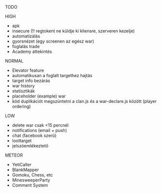 TODO

HIGH

- apk
- insecure (!! regtokent ne küldje ki kliensre, szerveren kezelje)
- automatizálás
- gyorsnézet (egy screenen az egész war)
- foglalás trade
- Academy áttekintés

NORMAL
- Elevator feature
- automatikusan a foglalt targethez hajtás
- target info bezárás
- war history
- statisztikák
- placeholder (example) war
- kód duplikációt megszüntetni a clan.js és a war-declare.js között (player ordering)

LOW
- delete war csak <15 percnél
- notifications (email + push)
- chat (facebook szerű)
- loottarget
- jelszóemlékeztető

METEOR

- YetiCaller
- BlankMapper
- Gomoku, Chess, etc
- MinesweeperParty
- Comment System
